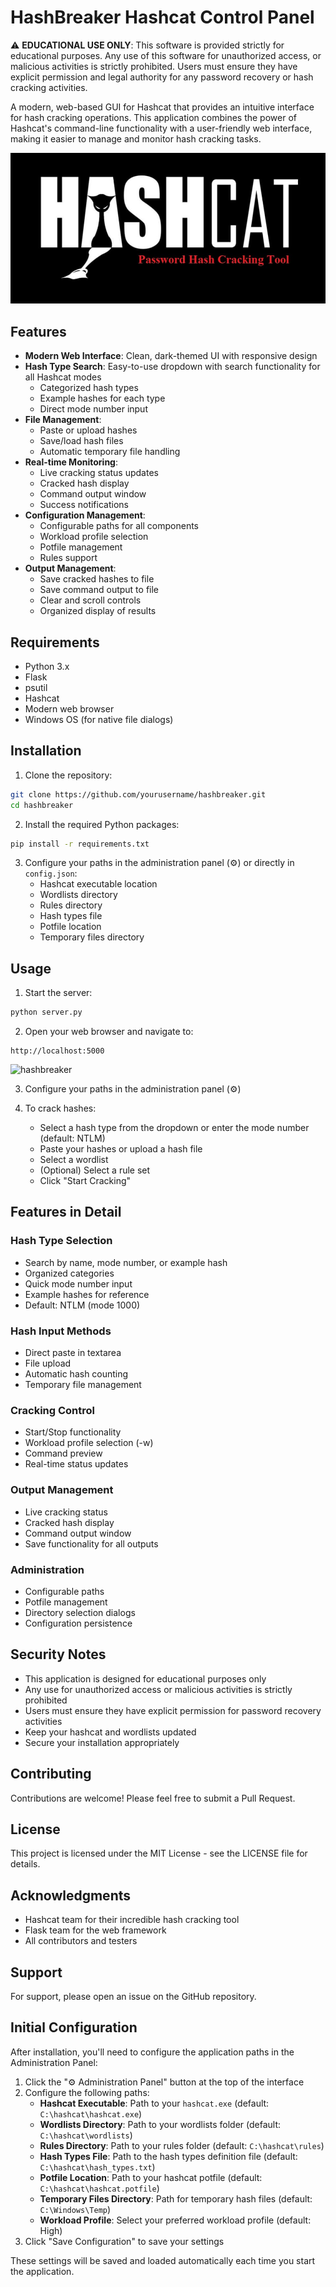 # HashBreaker Hashcat Control Panel

⚠️ **EDUCATIONAL USE ONLY**: This software is provided strictly for educational purposes. Any use of this software for unauthorized access, or malicious activities is strictly prohibited. Users must ensure they have explicit permission and legal authority for any password recovery or hash cracking activities.

A modern, web-based GUI for Hashcat that provides an intuitive interface for hash cracking operations. This application combines the power of Hashcat's command-line functionality with a user-friendly web interface, making it easier to manage and monitor hash cracking tasks.

![HashBreaker Hashcat Control Panel](images/hashcat.png)

## Features

- **Modern Web Interface**: Clean, dark-themed UI with responsive design
- **Hash Type Search**: Easy-to-use dropdown with search functionality for all Hashcat modes
  - Categorized hash types
  - Example hashes for each type
  - Direct mode number input
- **File Management**:
  - Paste or upload hashes
  - Save/load hash files
  - Automatic temporary file handling
- **Real-time Monitoring**:
  - Live cracking status updates
  - Cracked hash display
  - Command output window
  - Success notifications
- **Configuration Management**:
  - Configurable paths for all components
  - Workload profile selection
  - Potfile management
  - Rules support
- **Output Management**:
  - Save cracked hashes to file
  - Save command output to file
  - Clear and scroll controls
  - Organized display of results

## Requirements

- Python 3.x
- Flask
- psutil
- Hashcat
- Modern web browser
- Windows OS (for native file dialogs)

## Installation

1. Clone the repository:
```bash
git clone https://github.com/yourusername/hashbreaker.git
cd hashbreaker
```

2. Install the required Python packages:
```bash
pip install -r requirements.txt
```

3. Configure your paths in the administration panel (⚙️) or directly in `config.json`:
   - Hashcat executable location
   - Wordlists directory
   - Rules directory
   - Hash types file
   - Potfile location
   - Temporary files directory

## Usage

1. Start the server:
```bash
python server.py
```

2. Open your web browser and navigate to:
```
http://localhost:5000
```

![hashbreaker](https://github.com/user-attachments/assets/eb5e9bb7-7bcb-4528-a66e-aee6e60fe507)


3. Configure your paths in the administration panel (⚙️)

4. To crack hashes:
   - Select a hash type from the dropdown or enter the mode number (default: NTLM)
   - Paste your hashes or upload a hash file
   - Select a wordlist
   - (Optional) Select a rule set
   - Click "Start Cracking"

## Features in Detail

### Hash Type Selection
- Search by name, mode number, or example hash
- Organized categories
- Quick mode number input
- Example hashes for reference
- Default: NTLM (mode 1000)

### Hash Input Methods
- Direct paste in textarea
- File upload
- Automatic hash counting
- Temporary file management

### Cracking Control
- Start/Stop functionality
- Workload profile selection (-w)
- Command preview
- Real-time status updates

### Output Management
- Live cracking status
- Cracked hash display
- Command output window
- Save functionality for all outputs

### Administration
- Configurable paths
- Potfile management
- Directory selection dialogs
- Configuration persistence

## Security Notes

- This application is designed for educational purposes only
- Any use for unauthorized access or malicious activities is strictly prohibited
- Users must ensure they have explicit permission for password recovery activities
- Keep your hashcat and wordlists updated
- Secure your installation appropriately

## Contributing

Contributions are welcome! Please feel free to submit a Pull Request.

## License

This project is licensed under the MIT License - see the LICENSE file for details.

## Acknowledgments

- Hashcat team for their incredible hash cracking tool
- Flask team for the web framework
- All contributors and testers

## Support

For support, please open an issue on the GitHub repository.

## Initial Configuration

After installation, you'll need to configure the application paths in the Administration Panel:

1. Click the "⚙️ Administration Panel" button at the top of the interface
2. Configure the following paths:
   - **Hashcat Executable**: Path to your `hashcat.exe` (default: `C:\hashcat\hashcat.exe`)
   - **Wordlists Directory**: Path to your wordlists folder (default: `C:\hashcat\wordlists`)
   - **Rules Directory**: Path to your rules folder (default: `C:\hashcat\rules`)
   - **Hash Types File**: Path to the hash types definition file (default: `C:\hashcat\hash_types.txt`)
   - **Potfile Location**: Path to your hashcat potfile (default: `C:\hashcat\hashcat.potfile`)
   - **Temporary Files Directory**: Path for temporary hash files (default: `C:\Windows\Temp`)
   - **Workload Profile**: Select your preferred workload profile (default: High)
3. Click "Save Configuration" to save your settings

These settings will be saved and loaded automatically each time you start the application. 
